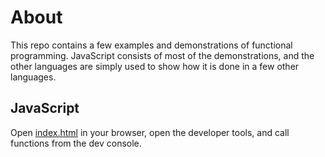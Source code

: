# About

This repo contains a few examples and demonstrations of functional programming. JavaScript consists of most of the demonstrations, and the other languages are simply used to show how it is done in a few other languages.

## JavaScript

Open [index.html](js/index.html) in your browser, open the developer tools, and call functions from the dev console.
